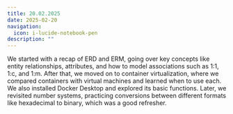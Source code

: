 ```yaml
---
title: 20.02.2025
date: 2025-02-20
navigation:
  icon: i-lucide-notebook-pen
description: ""
---
```


We started with a recap of ERD and ERM, going over key concepts like entity relationships, attributes, and how to model associations such as 1:1, 1:c, and 1:m. After that, we moved on to container virtualization, where we compared containers with virtual machines and learned when to use each. We also installed Docker Desktop and explored its basic functions. Later, we revisited number systems, practicing conversions between different formats like hexadecimal to binary, which was a good refresher.

